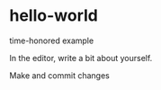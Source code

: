 # hello-world
time-honored example

In the editor, write a bit about yourself.

Make and commit changes
